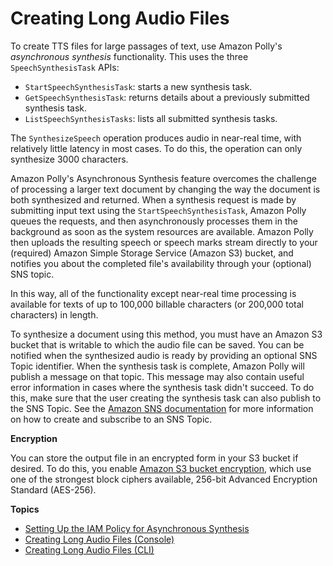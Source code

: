 # Creating Long Audio Files<a name="asynchronous"></a>

To create TTS files for large passages of text, use Amazon Polly's *asynchronous synthesis* functionality\. This uses the three `SpeechSynthesisTask` APIs: 
+ `StartSpeechSynthesisTask`: starts a new synthesis task\.
+ `GetSpeechSynthesisTask`: returns details about a previously submitted synthesis task\.
+ `ListSpeechSynthesisTasks`: lists all submitted synthesis tasks\.

The `SynthesizeSpeech` operation produces audio in near\-real time, with relatively little latency in most cases\. To do this, the operation can only synthesize 3000 characters\. 

Amazon Polly's Asynchronous Synthesis feature overcomes the challenge of processing a larger text document by changing the way the document is both synthesized and returned\. When a synthesis request is made by submitting input text using the `StartSpeechSynthesisTask`, Amazon Polly queues the requests, and then asynchronously processes them in the background as soon as the system resources are available\. Amazon Polly then uploads the resulting speech or speech marks stream directly to your \(required\) Amazon Simple Storage Service \(Amazon S3\) bucket, and notifies you about the completed file's availability through your \(optional\) SNS topic\. 

In this way, all of the functionality except near\-real time processing is available for texts of up to 100,000 billable characters \(or 200,000 total characters\) in length\.

To synthesize a document using this method, you must have an Amazon S3 bucket that is writable to which the audio file can be saved\. You can be notified when the synthesized audio is ready by providing an optional SNS Topic identifier\. When the synthesis task is complete, Amazon Polly will publish a message on that topic\. This message may also contain useful error information in cases where the synthesis task didn't succeed\. To do this, make sure that the user creating the synthesis task can also publish to the SNS Topic\. See the [Amazon SNS documentation](https://docs.aws.amazon.com/sns/latest/dg/welcome.html) for more information on how to create and subscribe to an SNS Topic\. 

**Encryption**

You can store the output file in an encrypted form in your S3 bucket if desired\. To do this, you enable [Amazon S3 bucket encryption](https://docs.aws.amazon.com/AmazonS3/latest/dev/bucket-encryption.html), which use one of the strongest block ciphers available, 256\-bit Advanced Encryption Standard \(AES\-256\)\. 

**Topics**
+ [Setting Up the IAM Policy for Asynchronous Synthesis](asynchronous-iam.md)
+ [Creating Long Audio Files \(Console\)](longer-console.md)
+ [Creating Long Audio Files \(CLI\)](longer-cli.md)